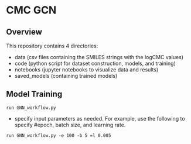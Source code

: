 # CMC GCN

## Overview
This repository contains 4 directories: 
- data (csv files containing the SMILES strings with the logCMC values)
- code (python script for dataset construction, models, and training)
- notebooks (jupyter notebooks to visualize data and results)
- saved_models (containing trained models)

## Model Training
```
run GNN_workflow.py
```
- specify input parameters as needed. For example, use the following to specify #epoch, batch size, and learning rate.
```
run GNN_workflow.py -e 100 -b 5 =l 0.005
```
